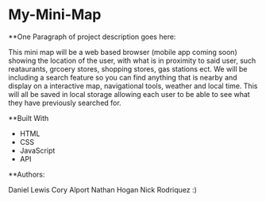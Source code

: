 # My-Mini-Map


**One Paragraph of project description goes here:
  
  This mini map will be a web based browser (mobile app coming soon) showing the location of the user, with what is in proximity to said user, such reataurants, grcoery stores, shopping stores, gas stations ect. We will be including a search feature so you can find anything that is nearby and display on a interactive map, navigational tools, weather and local time. This will all be saved in local storage allowing each user to be able to see what they have previously searched for. 



**Built With

- HTML
- CSS
- JavaScript
- API


**Authors:

Daniel Lewis
Cory Alport
Nathan Hogan
Nick Rodriquez :)


